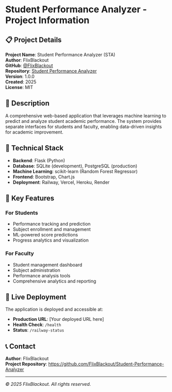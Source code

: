 # Student Performance Analyzer - Project Information

## 📋 Project Details

**Project Name**: Student Performance Analyzer (STA)  
**Author**: FlixBlackout  
**GitHub**: [@FlixBlackout](https://github.com/FlixBlackout)  
**Repository**: [Student Performance Analyzer](https://github.com/FlixBlackout/Student-Performance-Analyzer)  
**Version**: 1.0.0  
**Created**: 2025  
**License**: MIT  

## 🎯 Description

A comprehensive web-based application that leverages machine learning to predict and analyze student academic performance. The system provides separate interfaces for students and faculty, enabling data-driven insights for academic improvement.

## 🔧 Technical Stack

- **Backend**: Flask (Python)
- **Database**: SQLite (development), PostgreSQL (production)
- **Machine Learning**: scikit-learn (Random Forest Regressor)
- **Frontend**: Bootstrap, Chart.js
- **Deployment**: Railway, Vercel, Heroku, Render

## 🌟 Key Features

### For Students
- Performance tracking and prediction
- Subject enrollment and management
- ML-powered score predictions
- Progress analytics and visualization

### For Faculty
- Student management dashboard
- Subject administration
- Performance analysis tools
- Comprehensive analytics and reporting

## 🚀 Live Deployment

The application is deployed and accessible at:
- **Production URL**: [Your deployed URL here]
- **Health Check**: `/health`
- **Status**: `/railway-status`

## 📞 Contact

**Author**: FlixBlackout  
**Project Repository**: https://github.com/FlixBlackout/Student-Performance-Analyzer  

---

*© 2025 FlixBlackout. All rights reserved.*